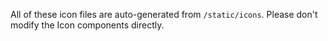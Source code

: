 All of these icon files are auto-generated from `/static/icons`. Please don't modify the Icon components directly.
